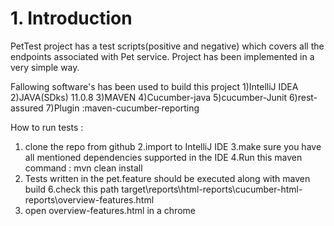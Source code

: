 # 1. Introduction
PetTest project has a test scripts(positive and negative) which covers all the endpoints associated with Pet service.
Project has been implemented in a very simple way.

Fallowing software's has been used to build this project
1)IntelliJ IDEA
2)JAVA(SDks) 11.0.8
3)MAVEN
4)Cucumber-java
5)cucumber-Junit
6)rest-assured
7)Plugin :maven-cucumber-reporting 

How to run tests :
1. clone the repo from github
2.import to IntelliJ IDE
3.make sure you have all mentioned dependencies supported in the IDE
4.Run this maven command : mvn clean install
5. Tests written in the pet.feature should be executed along with maven build
6.check this path target\reports\html-reports\cucumber-html-reports\overview-features.html
7. open overview-features.html in a chrome


          
